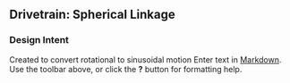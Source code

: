 
## Drivetrain: Spherical Linkage
### Design Intent
Created to convert rotational to sinusoidal motion
Enter text in [Markdown](http://daringfireball.net/projects/markdown/). Use the toolbar above, or click the **?** button for formatting help.
